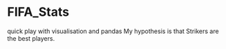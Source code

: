 # FIFA_Stats
quick play with visualisation and pandas
My hypothesis is that Strikers are the best players.

